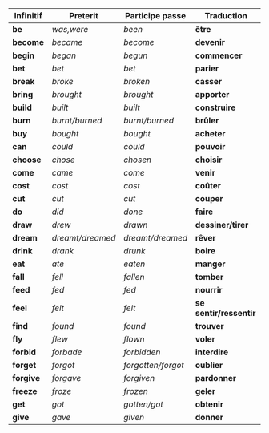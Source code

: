| **Infinitif** | **Preterit**     | **Participe passe** | **Traduction**          |
| ------------- | ---------------- | ------------------- | ----------------------- |
| **be**        | _was,were_       | _been_              | **être**                |
| **become**    | _became_         | _become_            | **devenir**             |
| **begin**     | _began_          | _begun_             | **commencer**           |
| **bet**       | _bet_            | _bet_               | **parier**              |
| **break**     | _broke_          | _broken_            | **casser**              |
| **bring**     | _brought_        | _brought_           | **apporter**            |
| **build**     | _built_          | _built_             | **construire**          |
| **burn**      | _burnt/burned_   | _burnt/burned_      | **brûler**              |
| **buy**       | _bought_         | _bought_            | **acheter**             |
| **can**       | _could_          | _could_             | **pouvoir**             |
| **choose**    | _chose_          | _chosen_            | **choisir**             |
| **come**      | _came_           | _come_              | **venir**               |
| **cost**      | _cost_           | _cost_              | **coûter**              |
| **cut**       | _cut_            | _cut_               | **couper**              |
| **do**        | _did_            | _done_              | **faire**               |
| **draw**      | _drew_           | _drawn_             | **dessiner/tirer**      |
| **dream**     | _dreamt/dreamed_ | _dreamt/dreamed_    | **rêver**               |
| **drink**     | _drank_          | _drunk_             | **boire**               |
| **eat**       | _ate_            | _eaten_             | **manger**              |
| **fall**      | _fell_           | _fallen_            | **tomber**              |
| **feed**      | _fed_            | _fed_               | **nourrir**             |
| **feel**      | _felt_           | _felt_              | **se sentir/ressentir** |
| **find**      | _found_          | _found_             | **trouver**             |
| **fly**       | _flew_           | _flown_             | **voler**               |
| **forbid**    | _forbade_        | _forbidden_         | **interdire**           |
| **forget**    | _forgot_         | _forgotten/forgot_  | **oublier**             |
| **forgive**   | _forgave_        | _forgiven_          | **pardonner**           |
| **freeze**    | _froze_          | _frozen_            | **geler**               |
| **get**       | _got_            | _gotten/got_        | **obtenir**             |
| **give**      | _gave_           | _given_             | **donner**              |
